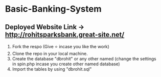 # Basic-Banking-System

## Deployed Website Link -> http://rohitsparksbank.great-site.net/
  
1. Fork the respo (Give ⭐ incase you like the work)
2. Clone the repo in your local machine.
3. Create the database "dbrohit" or any other named (change the settings in spin.php incase you create other named database)
4. Import the tables by using "dbrohit.sql"
